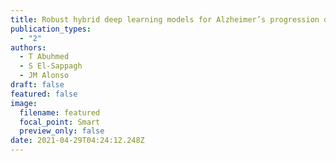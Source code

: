 ```yaml
---
title: Robust hybrid deep learning models for Alzheimer’s progression detection
publication_types:
  - "2"
authors:
  - T Abuhmed
  - S El-Sappagh
  - JM Alonso
draft: false
featured: false
image:
  filename: featured
  focal_point: Smart
  preview_only: false
date: 2021-04-29T04:24:12.248Z
---
```

